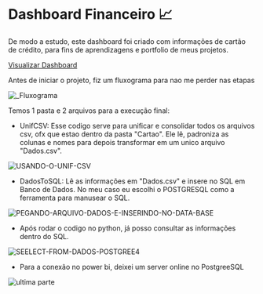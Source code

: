# Dashboard Financeiro 📈

De modo a estudo, este dashboard foi criado com informações de cartão de crédito, para fins de aprendizagens e portfolio de meus projetos.

[Visualizar Dashboard](https://app.powerbi.com/view?r=eyJrIjoiNzRjYTEwNGEtM2U2MC00NDNjLThmMmItOTMwZjcyY2IxYTc0IiwidCI6Ijk3MDJhNGE5LTk3ZGEtNDAwMS1hZDQ0LTMyZjNlNzY2MmY3YyJ9)


Antes de iniciar o projeto, fiz um fluxograma para nao me perder nas etapas



![_Fluxograma](https://github.com/gukshenrique/Dashboard-Financeiro/assets/97614116/7656c430-d193-443f-9727-002c421f3a58)




Temos 1 pasta e 2 arquivos para a execução final:

- UnifCSV: Esse codigo serve para unificar e consolidar todos os arquivos csv, ofx que estao dentro da pasta "Cartao".
  Ele lê, padroniza as colunas e nomes para depois transformar em um unico arquivo "Dados.csv".


![USANDO-O-UNIF-CSV](https://github.com/gukshenrique/Dashboard-Financeiro/assets/97614116/19f045e8-fa24-4461-a0de-0e76dc3e259f)





- DadosToSQL: Lê as informações em "Dados.csv" e insere no SQL em Banco de Dados. No meu caso eu escolhi o POSTGRESQL como a ferramenta para manusear o SQL.

![PEGANDO-ARQUIVO-DADOS-E-INSERINDO-NO-DATA-BASE](https://github.com/gukshenrique/Dashboard-Financeiro/assets/97614116/0b090b6e-ca9c-429a-ae1a-2f90e6353b3e)






- Após rodar o codigo no python, já posso consultar as informações dentro do SQL.

![SEELECT-FROM-DADOS-POSTGREE4](https://github.com/gukshenrique/Dashboard-Financeiro/assets/97614116/314ec64b-8265-42c5-8f66-3abf23826590)







- Para a conexão no power bi, deixei um server online no PostgreeSQL

![ultima parte](https://github.com/gukshenrique/Dashboard-Financeiro/assets/97614116/ace25635-51db-46e2-89fa-5d236a7762d3)






  



